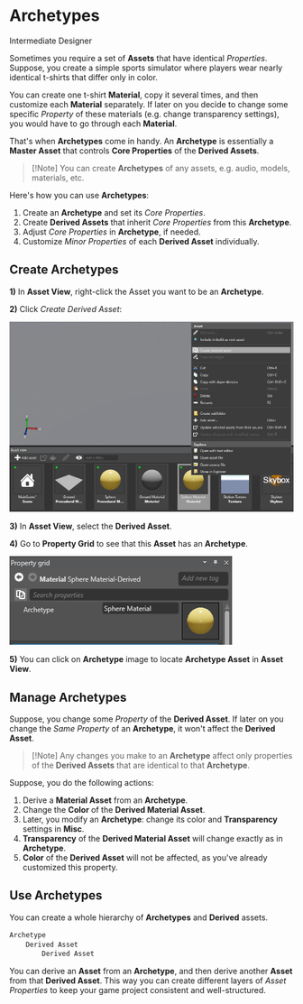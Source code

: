 # Archetypes

<span class="label label-doc-level">Intermediate</span>
<span class="label label-doc-audience">Designer</span>

Sometimes you require a set of **Assets** that have identical _Properties_.
Suppose, you create a simple sports simulator where players wear nearly identical t-shirts that differ only in color.

You can create one t-shirt **Material**, copy it several times, and then customize each **Material** separately.
If later on you decide to change some specific _Property_ of these materials (e.g. change transparency settings),
you would have to go through each **Material**.

That's when **Archetypes** come in handy.
An **Archetype** is essentially a **Master Asset** that controls **Core Properties** of the **Derived Assets**.

> [!Note] You can create **Archetypes** of any assets, e.g. audio, models, materials, etc.

Here's how you can use **Archetypes**:

1. Create an **Archetype** and set its _Core Properties_.
2. Create **Derived Assets** that inherit _Core Properties_ from this **Archetype**.
3. Adjust _Core Properties_ in **Archetype**, if needed.
4. Customize _Minor Properties_ of each **Derived Asset** individually.

## Create Archetypes

**1)** In **Asset View**, right-click the Asset you want to be an **Archetype**.

**2)** Click _Create Derived Asset_:

![Create Derived Asset](media/archetypes-create-derived-asset.png)

**3)** In **Asset View**, select the **Derived Asset**.

**4)** Go to **Property Grid** to see that this **Asset** has an **Archetype**.

![Derived Asset in Property Grid](media/archetypes-archetype-in-property-grid.png)

**5)** You can click on **Archetype** image to locate **Archetype Asset** in **Asset View**.

## Manage Archetypes
Suppose, you change some _Property_ of the **Derived Asset**.
If later on you change the _Same Property_ of an **Archetype**, it won't affect the **Derived Asset**.

> [!Note] Any changes you make to an **Archetype** affect only properties of the **Derived Assets**
> that are identical to that **Archetype**.

Suppose, you do the following actions:

1. Derive a **Material Asset** from an **Archetype**.
2. Change the **Color** of the **Derived Material Asset**.
3. Later, you modify an **Archetype**: change its color and **Transparency** settings in **Misc**.
4. **Transparency** of the **Derived Material Asset** will change exactly as in **Archetype**.
5. **Color** of the **Derived Asset** will not be affected, as you've already customized this property.

## Use Archetypes

You can create a whole hierarchy of **Archetypes** and **Derived** assets.

```cs
Archetype
    Derived Asset
        Derived Asset
```

You can derive an **Asset** from an **Archetype**, and then derive another **Asset** from that **Derived Asset**.
This way you can create different layers of _Asset Properties_ to keep your game project consistent and well-structured.